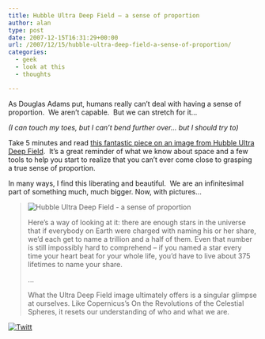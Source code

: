 ```yaml
---
title: Hubble Ultra Deep Field – a sense of proportion
author: alan
type: post
date: 2007-12-15T16:31:29+00:00
url: /2007/12/15/hubble-ultra-deep-field-a-sense-of-proportion/
categories:
  - geek
  - look at this
  - thoughts

---
```

As Douglas Adams put, humans really can&#8217;t deal with having a sense of proportion.&nbsp; We aren&#8217;t capable.&nbsp; But we can stretch for it&#8230; 

_(I can touch my toes, but I can&#8217;t bend further over&#8230; but I should try to)_

Take 5 minutes and read [this fantastic piece on an image from Hubble Ultra Deep Field][1].&nbsp; It&#8217;s a great reminder of what we know about space and a few tools to help you start to realize that you can&#8217;t ever come close to grasping a true sense of proportion.

In many ways, I find this liberating and beautiful.&nbsp; We are an infinitesimal part of something much, much bigger. Now, with pictures&#8230;
  


> ![Hubble Ultra Deep Field - a sense of proportion][2]</p> 
> 
> Here&#8217;s a way of looking at it: there are enough stars in the universe that if everybody on Earth were charged with naming his or her share, we&#8217;d each get to name a trillion and a half of them. Even that number is still impossibly hard to comprehend &#8211; if you named a star every time your heart beat for your whole life, you&#8217;d have to live about 375 lifetimes to name your share.
> 
> &#8230;
> 
> What the Ultra Deep Field image ultimately offers is a singular glimpse at ourselves. Like Copernicus&#8217;s On the Revolutions of the Celestial Spheres, it resets our understanding of who and what we are.

<div class="twttr_button">
  <a href="http://twitter.com/share?url=https://zeroasterisk.com/2007/12/15/hubble-ultra-deep-field-a-sense-of-proportion/&text=Hubble+Ultra+Deep+Field+-+a+sense+of+proportion" target="_blank" title="Click here if you like this article."> <img src="http://zeroasterisk.com/wp-content/plugins/twitter-plugin/images/twitt.gif" alt="Twitt" /> </a>
</div>

 [1]: http://www.bleepingherald.com/nov2007/hubble
 [2]: http://www.theglobalintelligencer.com/images/hubble.jpg